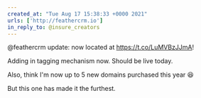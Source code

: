 ```yaml
---
created_at: "Tue Aug 17 15:38:33 +0000 2021"
urls: ['http://feathercrm.io']
in_reply_to: @insure_creators
---
```


@feathercrm update: now located at https://t.co/LuMVBzJJmA! 

Adding in tagging mechanism now. Should be live today. 

Also, think I'm now up to 5 new domains purchased this year 😆 

But this one has made it the furthest.